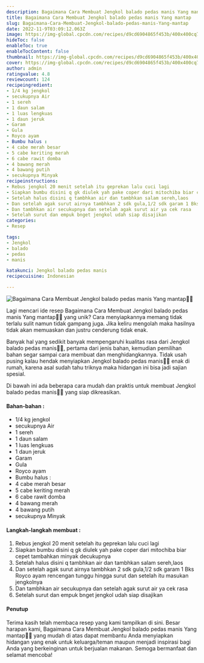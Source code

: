 ```yaml
---
description: Bagaimana Cara Membuat Jengkol balado pedas manis Yang mantap"
title: Bagaimana Cara Membuat Jengkol balado pedas manis Yang mantap
slug: Bagaimana-Cara-Membuat-Jengkol-balado-pedas-manis-Yang-mantap
date: 2022-11-9T03:09:12.063Z
image: https://img-global.cpcdn.com/recipes/d9cd6904865f453b/400x400cq70/photo.jpg
hideToc: false
enableToc: true
enableTocContent: false
thumbnail: https://img-global.cpcdn.com/recipes/d9cd6904865f453b/400x400cq70/photo.jpg
cover: https://img-global.cpcdn.com/recipes/d9cd6904865f453b/400x400cq70/photo.jpg
author: admin
ratingvalue: 4.8
reviewcount: 124
recipeingredient:
- 1/4 kg jengkol
- secukupnya Air
- 1 sereh
- 1 daun salam
- 1 luas lengkuas
- 1 daun jeruk
- Garam
- Gula
- Royco ayam
- Bumbu halus :
- 4 cabe merah besar
- 5 cabe keriting merah
- 6 cabe rawit domba
- 4 bawang merah
- 4 bawang putih
- secukupnya Minyak
recipeinstructions:
- Rebus jengkol 20 menit setelah itu geprekan lalu cuci lagi
- Siapkan bumbu disini q gk diulek yah pake coper dari mitochiba biar cepet tambahkan minyak decukupnya
- Setelah halus disini q tambhkan air dan tambhkan salam sereh,laos
- Dan setelah agak surut airnya tambhkan 2 sdk gula,1/2 sdk garam 1 Bks Royco ayam rencengan tunggu hingga surut dan setelah itu masukan jengkolnya
- Dan tambhkan air secukupnya dan setelah agak surut air ya cek rasa
- Setelah surut dan empuk bnget jengkol udah siap disajikan
categories:
- Resep

tags:
- Jengkol
- balado
- pedas
- manis

katakunci: Jengkol balado pedas manis
recipecuisine: Indonesian

---
```


![Bagaimana Cara Membuat Jengkol balado pedas manis Yang mantap👩‍🍳](https://img-global.cpcdn.com/recipes/d9cd6904865f453b/400x400cq70/photo.jpg)

Lagi mencari ide resep Bagaimana Cara Membuat Jengkol balado pedas manis Yang mantap👩‍🍳 yang unik? Cara menyiapkannya memang tidak terlalu sulit namun tidak gampang juga. Jika keliru mengolah maka hasilnya tidak akan memuaskan dan justru cenderung tidak enak.

Banyak hal yang sedikit banyak mempengaruhi kualitas rasa dari Jengkol balado pedas manis👩‍🍳, pertama dari jenis bahan, kemudian pemilihan bahan segar sampai cara membuat dan menghidangkannya. Tidak usah pusing kalau hendak menyiapkan Jengkol balado pedas manis👩‍🍳 enak di rumah, karena asal sudah tahu triknya maka hidangan ini bisa jadi sajian spesial.

Di bawah ini ada beberapa cara mudah dan praktis untuk membuat Jengkol balado pedas manis👩‍🍳 yang siap dikreasikan.

<!--inarticleads1-->

#### Bahan-bahan :

- 1/4 kg jengkol
- secukupnya Air
- 1 sereh
- 1 daun salam
- 1 luas lengkuas
- 1 daun jeruk
- Garam
- Gula
- Royco ayam
- Bumbu halus :
- 4 cabe merah besar
- 5 cabe keriting merah
- 6 cabe rawit domba
- 4 bawang merah
- 4 bawang putih
- secukupnya Minyak

<!--inarticleads2-->

#### Langkah-langkah membuat :

1. Rebus jengkol 20 menit setelah itu geprekan lalu cuci lagi
1. Siapkan bumbu disini q gk diulek yah pake coper dari mitochiba biar cepet tambahkan minyak decukupnya
1. Setelah halus disini q tambhkan air dan tambhkan salam sereh,laos
1. Dan setelah agak surut airnya tambhkan 2 sdk gula,1/2 sdk garam 1 Bks Royco ayam rencengan tunggu hingga surut dan setelah itu masukan jengkolnya
1. Dan tambhkan air secukupnya dan setelah agak surut air ya cek rasa
1. Setelah surut dan empuk bnget jengkol udah siap disajikan

#### Penutup

Terima kasih telah membaca resep yang kami tampilkan di sini. Besar harapan kami, Bagaimana Cara Membuat Jengkol balado pedas manis Yang mantap👩‍🍳 yang mudah di atas dapat membantu Anda menyiapkan hidangan yang enak untuk keluarga/teman maupun menjadi inspirasi bagi Anda yang berkeinginan untuk berjualan makanan. Semoga bermanfaat dan selamat mencoba!